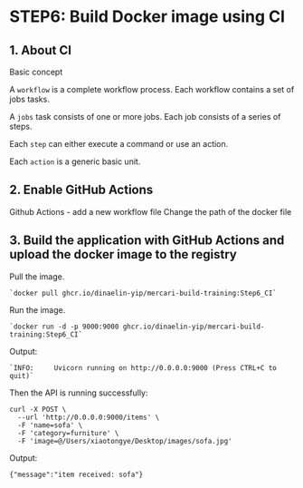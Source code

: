 # STEP6: Build Docker image using CI

## 1. About CI

Basic concept

A `workflow` is a complete workflow process. Each workflow contains a set of jobs tasks.

A `jobs` task consists of one or more jobs. Each job consists of a series of steps.

Each `step` can either execute a command or use an action.

Each `action` is a generic basic unit.

## 2. Enable GitHub Actions

Github Actions - add a new workflow file
Change the path of the docker file

## 3. Build the application with GitHub Actions and upload the docker image to the registry

Pull the image.
```shell
`docker pull ghcr.io/dinaelin-yip/mercari-build-training:Step6_CI`
```
Run the image.
```shell
`docker run -d -p 9000:9000 ghcr.io/dinaelin-yip/mercari-build-training:Step6_CI`
```
Output:
```shell
`INFO:     Uvicorn running on http://0.0.0.0:9000 (Press CTRL+C to quit)`
```
Then the API is running successfully:
```shell
curl -X POST \
  --url 'http://0.0.0.0:9000/items' \
  -F 'name=sofa' \
  -F 'category=furniture' \
  -F 'image=@/Users/xiaotongye/Desktop/images/sofa.jpg'
```
Output:
```shell
{"message":"item received: sofa"}
```

